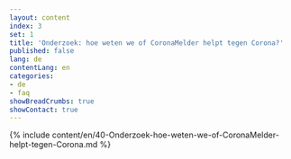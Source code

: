 ```yaml
---
layout: content
index: 3
set: 1
title: 'Onderzoek: hoe weten we of CoronaMelder helpt tegen Corona?'
published: false
lang: de
contentLang: en
categories:
- de
- faq
showBreadCrumbs: true
showContact: true
---
```

{% include content/en/40-Onderzoek-hoe-weten-we-of-CoronaMelder-helpt-tegen-Corona.md %}
 